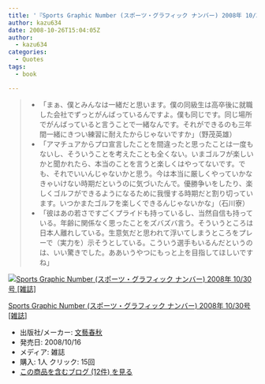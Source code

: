 ```yaml
---
title: '『Sports Graphic Number (スポーツ・グラフィック ナンバー) 2008年 10/30号 [雑誌]』で気になった部分'
author: kazu634
date: 2008-10-26T15:04:05Z
author:
  - kazu634
categories:
  - Quotes
tags:
  - book

---
```

<div class="section">
<blockquote>
<ul>
<li>
        「まぁ、僕とみんなは一緒だと思います。僕の同級生は高卒後に就職した会社でずっとがんばっているんですよ。僕も同じです。同じ場所でがんばっていると言うことで一緒なんです。それができるのも三年間一緒にきつい練習に耐えたからじゃないですか」（野茂英雄）
</li>
<li>
        「アマチュアからプロ宣言したことを間違ったと思ったことは一度もないし、そういうことを考えたことも全くない。いまゴルフが楽しいかと聞かれたら、本当のことを言うと楽しくはやってないです。でも、それでいいんじゃないかと思う。今は本当に厳しくやっていかなきゃいけない時期だというのに気づいたんで。優勝争いをしたり、楽しくゴルフができるようになるために我慢する時期だと割り切っています。いつかまたゴルフを楽しくできるんじゃないかな」（石川寮）
</li>
<li>
        「彼はあの若さですごくプライドも持っているし、当然自信も持っている。年齢に関係なく思ったことをズバズバ言う。そういうところは日本人離れしている。生意気だと思われて浮いてしまうところをプレーで（実力を）示そうとしている。こういう選手もいるんだというのは、いい驚きでした。ああいうやつにもっと上を目指してほしいですね」
</li>
</ul>
</blockquote>
  
<div class="hatena-asin-detail">
<a href="http://www.amazon.co.jp/dp/B001HKAHEG/?tag=hatena_st1-22&ascsubtag=d-7ibv" onclick="__gaTracker('send', 'event', 'outbound-article', 'http://www.amazon.co.jp/dp/B001HKAHEG/?tag=hatena_st1-22&ascsubtag=d-7ibv', '');"><img src="https://images-na.ssl-images-amazon.com/images/I/51ZfRKIOXZL._SL160_.jpg" class="hatena-asin-detail-image" alt="Sports Graphic Number (スポーツ・グラフィック ナンバー) 2008年 10/30号 [雑誌]" title="Sports Graphic Number (スポーツ・グラフィック ナンバー) 2008年 10/30号 [雑誌]" /></a></p> 
    
<div class="hatena-asin-detail-info">
<p class="hatena-asin-detail-title">
<a href="http://www.amazon.co.jp/dp/B001HKAHEG/?tag=hatena_st1-22&ascsubtag=d-7ibv" onclick="__gaTracker('send', 'event', 'outbound-article', 'http://www.amazon.co.jp/dp/B001HKAHEG/?tag=hatena_st1-22&ascsubtag=d-7ibv', 'Sports Graphic Number (スポーツ・グラフィック ナンバー) 2008年 10/30号 [雑誌]');">Sports Graphic Number (スポーツ・グラフィック ナンバー) 2008年 10/30号 [雑誌]</a>
</p>
      
<ul>
<li>
<span class="hatena-asin-detail-label">出版社/メーカー:</span> <a href="http://d.hatena.ne.jp/keyword/%CA%B8%E9%BA%BD%D5%BD%A9" onclick="__gaTracker('send', 'event', 'outbound-article', 'http://d.hatena.ne.jp/keyword/%CA%B8%E9%BA%BD%D5%BD%A9', '文藝春秋');" class="keyword">文藝春秋</a>
</li>
<li>
<span class="hatena-asin-detail-label">発売日:</span> 2008/10/16
</li>
<li>
<span class="hatena-asin-detail-label">メディア:</span> 雑誌
</li>
<li>
<span class="hatena-asin-detail-label">購入</span>: 1人 <span class="hatena-asin-detail-label">クリック</span>: 15回
</li>
<li>
<a href="http://d.hatena.ne.jp/asin/B001HKAHEG" onclick="__gaTracker('send', 'event', 'outbound-article', 'http://d.hatena.ne.jp/asin/B001HKAHEG', 'この商品を含むブログ (12件) を見る');" target="_blank">この商品を含むブログ (12件) を見る</a>
</li>
</ul>
</div>
    
<div class="hatena-asin-detail-foot">
</div>
</div>
</div>
